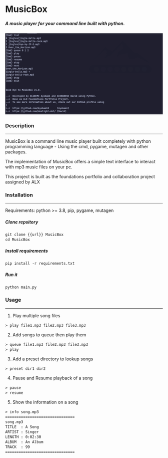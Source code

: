 # MusicBox
##### A music player for your command line built with python.

![MusicBox](./screenshots/screenshot1.png "MusicBox")

### Description
___
MusicBox is a command line music player built completely with python programming language - Using the cmd, pygame, mutagen and other packages.

The implementation of MusicBox offers a simple text interface to interact with mp3 music files on your pc.

This project is built as the foundations portfolio and collaboration project assigned by ALX

### Installation
___
Requirements: python >= 3.8, pip, pygame, mutagen
##### Clone repsitory
```
git clone {{url}} MusicBox 
cd MusicBox
```
##### Install requirements
```
pip install -r requirements.txt
```
##### Run it
```
python main.py
```

### Usage
___
1. Play multiple song files
```
> play file1.mp3 file2.mp3 file3.mp3
```
2. Add songs to queue then play them
```
> queue file1.mp3 file2.mp3 file3.mp3
> play
```
3. Add a preset directory to lookup songs
```
> preset dir1 dir2
```
4. Pause and Resume playback of a song
```
> pause
> resume
```
5. Show the information on a song
```
> info song.mp3
===============================
song.mp3
TITLE  : A Song
ARTIST : Singer
LENGTH : 0:02:30
ALBUM  : An Album
TRACK  : 99
===============================
```

